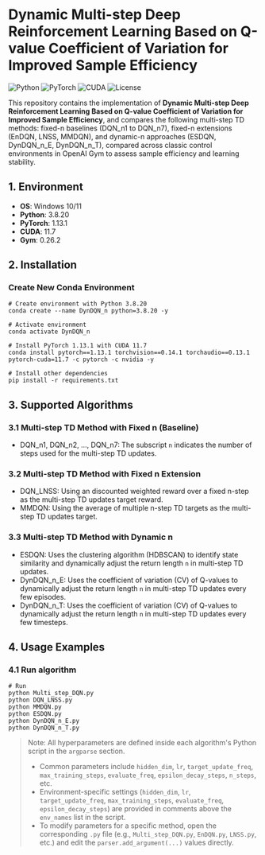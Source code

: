 # Dynamic Multi-step Deep Reinforcement Learning Based on Q-value Coefficient of Variation for Improved Sample Efficiency
![Python](https://img.shields.io/badge/Python-3.8.20-blue)
![PyTorch](https://img.shields.io/badge/PyTorch-1.13.1-red)
![CUDA](https://img.shields.io/badge/CUDA-11.7-orange)
![License](https://img.shields.io/badge/License-MIT-green)

This repository contains the implementation of **Dynamic Multi-step Deep Reinforcement Learning Based on Q-value Coefficient of Variation for Improved Sample Efficiency**, and compares the following multi-step TD methods: fixed-n baselines (DQN_n1 to DQN_n7), fixed-n extensions (EnDQN, LNSS, MMDQN), and dynamic-n approaches (ESDQN, DynDQN_n_E, DynDQN_n_T), compared across classic control environments in OpenAI Gym to assess sample efficiency and learning stability.

## 1. Environment
* **OS**: Windows 10/11  
* **Python**: 3.8.20  
* **PyTorch**: 1.13.1
* **CUDA**: 11.7
* **Gym**: 0.26.2

## 2. Installation
### Create New Conda Environment
  ```
  # Create environment with Python 3.8.20
  conda create --name DynDQN_n python=3.8.20 -y
  
  # Activate environment
  conda activate DynDQN_n
  
  # Install PyTorch 1.13.1 with CUDA 11.7
  conda install pytorch==1.13.1 torchvision==0.14.1 torchaudio==0.13.1 pytorch-cuda=11.7 -c pytorch -c nvidia -y
  
  # Install other dependencies
  pip install -r requirements.txt
  ```

## 3. Supported Algorithms
### 3.1 Multi-step TD Method with Fixed n (Baseline)
  * DQN_n1, DQN_n2, ..., DQN_n7: The subscript `n` indicates the number of steps used for the multi-step TD updates.
### 3.2 Multi-step TD Method with Fixed n Extension
  * DQN_LNSS: Using an discounted weighted reward over a fixed n-step as the multi-step TD updates target reward.
  * MMDQN: Using the average of multiple n-step TD targets as the multi-step TD updates target.
### 3.3 Multi-step TD Method with Dynamic n
  * ESDQN: Uses the clustering algorithm (HDBSCAN) to identify state similarity and dynamically adjust the return length `n` in multi-step TD updates.
  * DynDQN_n_E: Uses the coefficient of variation (CV) of Q-values to dynamically adjust the return length `n` in multi-step TD updates every few episodes.
  * DynDQN_n_T: Uses the coefficient of variation (CV) of Q-values to dynamically adjust the return length `n` in multi-step TD updates every few timesteps.

##  4. Usage Examples
### 4.1 Run algorithm
  ```
  # Run
  python Multi_step_DQN.py
  python DQN_LNSS.py
  python MMDQN.py
  python ESDQN.py
  python DynDQN_n_E.py
  python DynDQN_n_T.py
  ```
> Note:
> All hyperparameters are defined inside each algorithm's Python script in the `argparse` section.
> - Common parameters include `hidden_dim`, `lr`, `target_update_freq`, `max_training_steps`, `evaluate_freq`, `epsilon_decay_steps`, `n_steps`, etc.
> - Environment-specific settings (`hidden_dim`, `lr`, `target_update_freq`, `max_training_steps`, `evaluate_freq`, `epsilon_decay_steps`) are provided in comments above the `env_names` list in the script.
> - To modify parameters for a specific method, open the corresponding `.py` file (e.g., `Multi_step_DQN.py`, `EnDQN.py`, `LNSS.py`, etc.) and edit the `parser.add_argument(...)` values directly.
